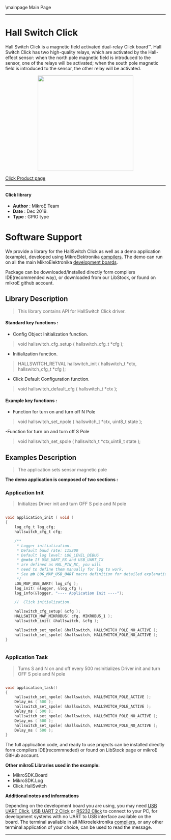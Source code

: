 \mainpage Main Page
 
 

---
# Hall Switch Click

Hall Switch Click is a magnetic field activated dual-relay Click board™. Hall Switch Click has two high-quality relays, which are activated by the Hall-effect sensor: when the north pole magnetic field is introduced to the sensor, one of the relays will be activated; when the south pole magnetic field is introduced to the sensor, the other relay will be activated.

<p align="center">
  <img src="https://download.mikroe.com/images/click_for_ide/hallswitch_click.png" height=300px>
</p>

[Click Product page](https://www.mikroe.com/hall-switch-click)

---


#### Click library 

- **Author**        : MikroE Team
- **Date**          : Dec 2019.
- **Type**          : GPIO type


# Software Support

We provide a library for the HallSwitch Click 
as well as a demo application (example), developed using MikroElektronika 
[compilers](https://shop.mikroe.com/compilers). 
The demo can run on all the main MikroElektronika [development boards](https://shop.mikroe.com/development-boards).

Package can be downloaded/installed directly form compilers IDE(recommended way), or downloaded from our LibStock, or found on mikroE github account. 

## Library Description

> This library contains API for HallSwitch Click driver.

#### Standard key functions :

- Config Object Initialization function.
> void hallswitch_cfg_setup ( hallswitch_cfg_t *cfg ); 
 
- Initialization function.
> HALLSWITCH_RETVAL hallswitch_init ( hallswitch_t *ctx, hallswitch_cfg_t *cfg );

- Click Default Configuration function.
> void hallswitch_default_cfg ( hallswitch_t *ctx );


#### Example key functions :

- Function for turn on and turn off N Pole
> void hallswitch_set_npole ( hallswitch_t *ctx, uint8_t state );
 
-Function for turn on and turn off S Pole
> void hallswitch_set_spole ( hallswitch_t *ctx,uint8_t state );

## Examples Description

> The application sets sensor magnetic pole

**The demo application is composed of two sections :**

### Application Init 

> Initializes Driver init and turn OFF S pole and N pole

```c

void application_init ( void )
{
    log_cfg_t log_cfg;
    hallswitch_cfg_t cfg;

    /** 
     * Logger initialization.
     * Default baud rate: 115200
     * Default log level: LOG_LEVEL_DEBUG
     * @note If USB_UART_RX and USB_UART_TX 
     * are defined as HAL_PIN_NC, you will 
     * need to define them manually for log to work. 
     * See @b LOG_MAP_USB_UART macro definition for detailed explanation.
     */
    LOG_MAP_USB_UART( log_cfg );
    log_init( &logger, &log_cfg );
    log_info(&logger, "---- Application Init ----");

    //  Click initialization.

    hallswitch_cfg_setup( &cfg );
    HALLSWITCH_MAP_MIKROBUS( cfg, MIKROBUS_1 );
    hallswitch_init( &hallswitch, &cfg );

    hallswitch_set_npole( &hallswitch, HALLSWITCH_POLE_NO_ACTIVE );
    hallswitch_set_spole( &hallswitch, HALLSWITCH_POLE_NO_ACTIVE );
}
  
```

### Application Task

>  Turns S and N on and off every 500 msInitializes Driver init and turn OFF S pole and N pole

```c

void application_task()
{
    hallswitch_set_npole( &hallswitch, HALLSWITCH_POLE_ACTIVE );
    Delay_ms ( 500 );
    hallswitch_set_spole( &hallswitch, HALLSWITCH_POLE_ACTIVE );
    Delay_ms ( 500 );
    hallswitch_set_npole( &hallswitch, HALLSWITCH_POLE_NO_ACTIVE );
    Delay_ms ( 500 );
    hallswitch_set_spole( &hallswitch, HALLSWITCH_POLE_NO_ACTIVE );
    Delay_ms ( 500 );
}

```

The full application code, and ready to use projects can be  installed directly form compilers IDE(recommneded) or found on LibStock page or mikroE GitHub accaunt.

**Other mikroE Libraries used in the example:** 

- MikroSDK.Board
- MikroSDK.Log
- Click.HallSwitch

**Additional notes and informations**

Depending on the development board you are using, you may need 
[USB UART Click](https://shop.mikroe.com/usb-uart-click), 
[USB UART 2 Click](https://shop.mikroe.com/usb-uart-2-click) or 
[RS232 Click](https://shop.mikroe.com/rs232-click) to connect to your PC, for 
development systems with no UART to USB interface available on the board. The 
terminal available in all Mikroelektronika 
[compilers](https://shop.mikroe.com/compilers), or any other terminal application 
of your choice, can be used to read the message.



---
